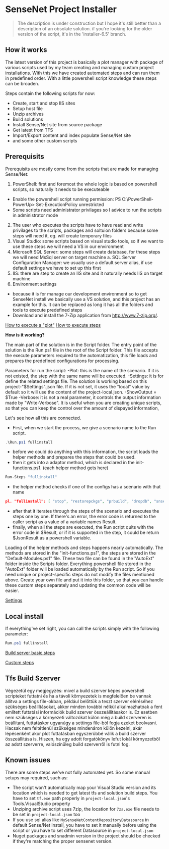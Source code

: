 # SenseNet Project Installer

> The description is under construction but I hope it's still better than a description of an obsolate solution. if you're looking for the older version of the script, it's in the 'installer-6.5' branch.

## How it works

The latest version of this project is basically a plot manager with package of various scripts used by my team creating and managing custom project installations. With this we have created automated steps and can run them in predefined order. With a little powershell script knowledge these steps can be broaden.

Steps contain the following scripts for now:
- Create, start and stop IIS sites
- Setup host file
- Unzip archives
- Build solutions
- Install Sense/Net site from source package
- Get latest from TFS
- Import/Export content and index populate Sense/Net site
- and some other custom scripts

## Prerequisits

Prerequisits are mostly come from the scripts that are made for managing Sense/Net:

1. PowerShell: first and foremost the whole logic is based on powershell scripts, so naturally it needs to be executeable
- Enable the powershell script running permission: PS C:\PowerShell-PowerUp> Set-ExecutionPolicy unrestricted
- Some scripts need administrator privilages so I advice to run the scripts in administrator mode
2. The user who executes the scripts have to have read and write privilages to the scripts, packages and soltuion folders because some steps will need it, eg. will create temporary files
3. Visual Studio: some scripts based on visual studio tools, so if we want to use these steps we will need a VS in our environment
4. Microsoft SQL Server: some steps will create database, for these steps we will need MsSql server on target machine
a.       SQL Server Configuration Manager: we usually use a default server alias, if use default settings we have to set up this first
5. IIS: there are step to create an IIS site and it naturally needs IIS on target machine
6. Environment settings
- because it is for manage our development environment so to get SenseNet install we basically use a VS solution, and this project has an example for this. It can be replaced as long it has all the folders and tools to execute predefined steps
- Download and install the 7-Zip application from http://www.7-zip.org/.

[How to execute a "plot"](/docs/how-to-execute-a-plot.md)
[How to execute steps](/docs/how-to-execute-steps.md)

**How is it working?**

The main part of the solution is in the Script folder. The entry point of the solution is the Run.ps1 file in the root of the Script folder. This file accepts the execute parameters required to the automatization, this file loads and prepares the predefined configurations for processing.

Parameters for run the script:
-Plot: this is the name of the scenario. If it is not existed, the step with the same name will be executed.
-Settings: it is for define the related settings file. The solution is working based on this project-"$Settings".json file. If it is not set, it uses the "local" value by default so it will use the content of the project-local.json.
-ShowOutput = $True
-Verbose: it is not a real parameter, it controls the output information made by "Write-Verbose". It is useful when you are creating unique scripts, so that you can keep the control over the amount of dispayed information,

Let's see how all this are connected.
- First, when we start the process, we give a scenario name to the Run script.

```powershell
.\Run.ps1 fullinstall
```

- before we could do anything with this information, the script loads the helper methods and prepares the steps that could be used.
- then it gets into a adaptor method, which is declared in the init-functions.ps1. (each helper method gets here)

```powershell
Run-Steps "fullinstall"
```

- the helper method checks if one of the configs has a scenario with that name

```json
pl. "fullinstall": [ "stop", "restorepckgs", "prbuild", "dropdb", "snservices", "snwebpages", "removedemo", "adminusers", "prinstall", "setrepourl", "index", "createsite", "sethost", "start" ],
```

- after that it iterates through the steps of the scenario and executes the steps one by one. If there's an error, the error code is returned to the caller script as a value of a variable names Result.
- finally, when all the steps are executed, the Run script quits with the error code in $Result, or if it is supported in the step, it could be return $JsonResult as a powershell variable.

Loading of the helper methods and steps happens nearly automatically. The methods are stored in the "init-functions.ps1", the steps are stored in the "Default-Modules.ps1" file. These two file can be found in the "AutoExt" folder inside the Scripts folder. Everything powershell file stored in the "AutoExt" folder will be loaded automatically by the Run script. So if you need unique or project-specific steps do not modify the files mentioned above. Create your own file and put it into this folder, so that you can handle these custom steps separately and updating the common code will be easier.

[Settings](/docs/settings.md)

## Local install 

If everything've set right, you can call the scripts simply with the following parameter:
```powershell
Run.ps1 fullinstall
```

[Build server basic steps](/docs/build-server-basic-steps.md)

[Custom steps](/docs/custom-steps.md)

## Tfs Build Szerver

Végezetül egy megjegyzés: mivel a build szerver képes powershell scripteket futtatni és ha a távoli környezetek is megfelelően be vannak állítva a settings file-okban, például belőttük a teszt szerver eléréséhez szükséges beállításokat, akkor minden további nélkül alkalmazhatóak a fent említett futtatási információk build szerver összeállításakor is. Ez esetben nem szükséges a környezeti változókat külön még a build szerveren is beállítani, futtatáskor ugyanúgy a settings file-ból fogja ezeket beolvasni. Hacsak nem feltétlenül szükséges mindenáron külön kezelni, akár lépésenként akor plot futtatásban egyszerűbbé válik a build szerver összeállítása is. Hiszen, ha egy adott forgatókönyv lefut lokál környezetből az adott szerverre, valószínűleg build szerverről is futni fog.

## Known issues

There are some steps we've not fully automated yet. So some manual setups may required, such as:

- The script won't automatically map your Visual Studio version and its location which is needed to get latest tfs and solution build steps. You have to set `tf.exe` path properly in `project-local.json`'s Tools.VisualStudio property
- Unziping archive script uses 7zip, the location for `7za.exe` file needs to be set in `project-local.json` too
- If you use sql alias like `MySenseNetContentRepositoryDatasource` in default Sense/Net install, you have to set it manually before using the script or you have to set different Datasource in `project-local.json`
- Nuget packages and snadmin version in the project should be checked if they're matching the proper sensenet version.
